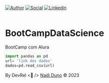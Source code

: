 [![Author](https://img.shields.io/badge/Dev-Nadi%20Duno-blueviolet%20)](https://portfolio-nadi.vercel.app/)
[![Social](https://img.shields.io/twitter/follow/nadiduno?label=%40nadiduno&style=social)](https://twitter.com/nadiduno)
[![Linkedin](https://img.shields.io/badge/in-Nadi%20Duno-blue)](https://www.linkedin.com/in/nadiduno/)
<br />
<br />

# BootCampDataScience
BootCamp com Alura 

``` py
import pandas as pd
url= 'link dos dados'
dados=pd.read_csv(url)
```

By DevRel <💜 /> [Nadi Duno](https://www.rocketseat.com.br/) © 2023
